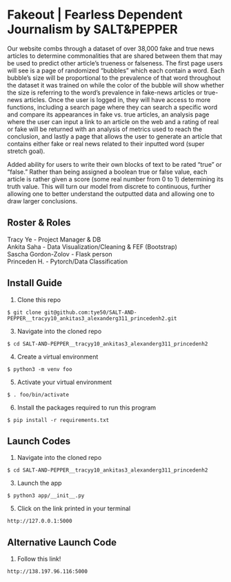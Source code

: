 # Fakeout | Fearless Dependent Journalism by SALT&PEPPER
Our website combs through a dataset of over 38,000 fake and true news articles to determine commonalities that are shared between them that may be used to predict other article’s trueness or falseness. The first page users will see is a page of randomized “bubbles” which each contain a word. Each bubble’s size will be proportional to the prevalence of that word throughout the dataset it was trained on while the color of the bubble will show whether the size is referring to the word’s prevalence in fake-news articles or true-news articles. Once the user is logged in, they will have access to more functions, including a search page where they can search a specific word and compare its appearances in fake vs. true articles, an analysis page where the user can input a link to an article on the web and a rating of real or fake will be returned with an analysis of metrics used to reach the conclusion, and lastly a page that allows the user to generate an article that contains either fake or real news related to their inputted word (super stretch goal).

Added ability for users to write their own blocks of text to be rated “true” or “false.” Rather than being assigned a boolean true or false value, each article is rather given a score (some real number from 0 to 1) determining its truth value. This will turn our model from discrete to continuous, further allowing one to better understand the outputted data and allowing one to draw larger conclusions. 

## Roster & Roles
Tracy Ye - Project Manager & DB <br />
Ankita Saha - Data Visualization/Cleaning & FEF (Bootstrap) <br />
Sascha Gordon-Zolov - Flask person <br />
Princeden H. - Pytorch/Data Classification <br />

## Install Guide
1. Clone this repo
```
$ git clone git@github.com:tye50/SALT-AND-PEPPER__tracyy10_ankitas3_alexanderg311_princedenh2.git
```
3. Navigate into the cloned repo
```
$ cd SALT-AND-PEPPER__tracyy10_ankitas3_alexanderg311_princedenh2
```
4. Create a virtual environment
```
$ python3 -m venv foo
```
5. Activate your virtual environment
```
$ . foo/bin/activate
```
6. Install the packages required to run this program
```
$ pip install -r requirements.txt
```

## Launch Codes
1. Navigate into the cloned repo
```
$ cd SALT-AND-PEPPER__tracyy10_ankitas3_alexanderg311_princedenh2
```
3. Launch the app
```
$ python3 app/__init__.py
```
5. Click on the link printed in your terminal
```
http://127.0.0.1:5000
```

## Alternative Launch Code
1. Follow this link!
```
http://138.197.96.116:5000
```
